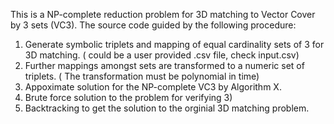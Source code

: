 This is a NP-complete reduction problem for 3D matching to Vector Cover by 3 sets (VC3).
The source code guided by the following procedure:
1) Generate symbolic triplets and mapping of equal cardinality sets of 3 for 3D matching. ( could be a user provided .csv file, check input.csv)
2) Further mappings amongst sets are transformed to a numeric set of triplets. ( The transformation must be polynomial in time)
3) Appoximate solution for the NP-complete VC3 by Algorithm X.
4) Brute force solution to the problem for verifying 3)
5) Backtracking to get the solution to the orginial 3D matching problem.
   

